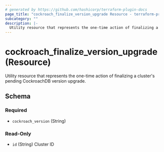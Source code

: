 ```yaml
---
# generated by https://github.com/hashicorp/terraform-plugin-docs
page_title: "cockroach_finalize_version_upgrade Resource - terraform-provider-cockroach"
subcategory: ""
description: |-
  Utility resource that represents the one-time action of finalizing a cluster's pending CockroachDB version upgrade.
---
```


# cockroach_finalize_version_upgrade (Resource)

Utility resource that represents the one-time action of finalizing a cluster's pending CockroachDB version upgrade.



<!-- schema generated by tfplugindocs -->
## Schema

### Required

- `cockroach_version` (String)

### Read-Only

- `id` (String) Cluster ID


